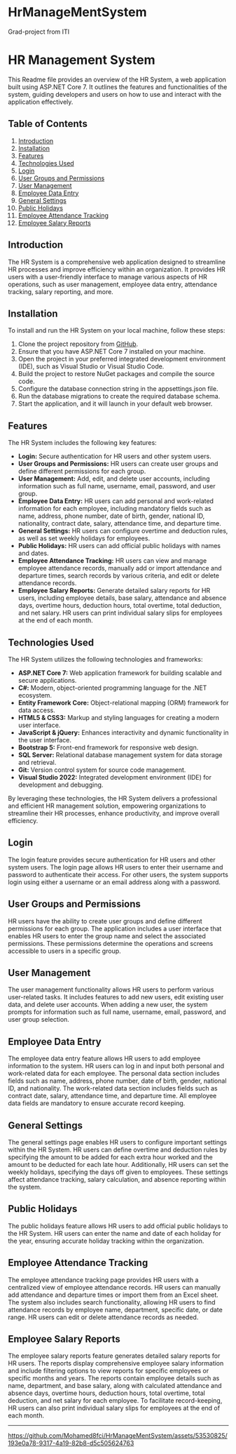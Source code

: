 # HrManageMentSystem
Grad-project from ITI

# HR Management System

This Readme file provides an overview of the HR System, a web application built using ASP.NET Core 7. It outlines the features and functionalities of the system, guiding developers and users on how to use and interact with the application effectively.

## Table of Contents

1. [Introduction](#introduction)
2. [Installation](#installation)
3. [Features](#features)
4. [Technologies Used](#technologies-used)
5. [Login](#login)
6. [User Groups and Permissions](#user-groups-and-permissions)
7. [User Management](#user-management)
8. [Employee Data Entry](#employee-data-entry)
9. [General Settings](#general-settings)
10. [Public Holidays](#public-holidays)
11. [Employee Attendance Tracking](#employee-attendance-tracking)
12. [Employee Salary Reports](#employee-salary-reports)

## Introduction

The HR System is a comprehensive web application designed to streamline HR processes and improve efficiency within an organization. It provides HR users with a user-friendly interface to manage various aspects of HR operations, such as user management, employee data entry, attendance tracking, salary reporting, and more.

## Installation

To install and run the HR System on your local machine, follow these steps:

1. Clone the project repository from [GitHub](https://github.com/HR-Graduation-Project/HR_GraduationProject.git).
2. Ensure that you have ASP.NET Core 7 installed on your machine.
3. Open the project in your preferred integrated development environment (IDE), such as Visual Studio or Visual Studio Code.
4. Build the project to restore NuGet packages and compile the source code.
5. Configure the database connection string in the appsettings.json file.
6. Run the database migrations to create the required database schema.
7. Start the application, and it will launch in your default web browser.

## Features

The HR System includes the following key features:

- **Login:** Secure authentication for HR users and other system users.
- **User Groups and Permissions:** HR users can create user groups and define different permissions for each group.
- **User Management:** Add, edit, and delete user accounts, including information such as full name, username, email, password, and user group.
- **Employee Data Entry:** HR users can add personal and work-related information for each employee, including mandatory fields such as name, address, phone number, date of birth, gender, national ID, nationality, contract date, salary, attendance time, and departure time.
- **General Settings:** HR users can configure overtime and deduction rules, as well as set weekly holidays for employees.
- **Public Holidays:** HR users can add official public holidays with names and dates.
- **Employee Attendance Tracking:** HR users can view and manage employee attendance records, manually add or import attendance and departure times, search records by various criteria, and edit or delete attendance records.
- **Employee Salary Reports:** Generate detailed salary reports for HR users, including employee details, base salary, attendance and absence days, overtime hours, deduction hours, total overtime, total deduction, and net salary. HR users can print individual salary slips for employees at the end of each month.

## Technologies Used

The HR System utilizes the following technologies and frameworks:

- **ASP.NET Core 7:** Web application framework for building scalable and secure applications.
- **C#:** Modern, object-oriented programming language for the .NET ecosystem.
- **Entity Framework Core:** Object-relational mapping (ORM) framework for data access.
- **HTML5 & CSS3:** Markup and styling languages for creating a modern user interface.
- **JavaScript & jQuery:** Enhances interactivity and dynamic functionality in the user interface.
- **Bootstrap 5:** Front-end framework for responsive web design.
- **SQL Server:** Relational database management system for data storage and retrieval.
- **Git:** Version control system for source code management.
- **Visual Studio 2022:** Integrated development environment (IDE) for development and debugging.

By leveraging these technologies, the HR System delivers a professional and efficient HR management solution, empowering organizations to streamline their HR processes, enhance productivity, and improve overall efficiency.

## Login

The login feature provides secure authentication for HR users and other system users. The login page allows HR users to enter their username and password to authenticate their access. For other users, the system supports login using either a username or an email address along with a password.

## User Groups and Permissions

HR users have the ability to create user groups and define different permissions for each group. The application includes a user interface that enables HR users to enter the group name and select the associated permissions. These permissions determine the operations and screens accessible to users in a specific group.

## User Management

The user management functionality allows HR users to perform various user-related tasks. It includes features to add new users, edit existing user data, and delete user accounts. When adding a new user, the system prompts for information such as full name, username, email, password, and user group selection.

## Employee Data Entry

The employee data entry feature allows HR users to add employee information to the system. HR users can log in and input both personal and work-related data for each employee. The personal data section includes fields such as name, address, phone number, date of birth, gender, national ID, and nationality. The work-related data section includes fields such as contract date, salary, attendance time, and departure time. All employee data fields are mandatory to ensure accurate record keeping.

## General Settings

The general settings page enables HR users to configure important settings within the HR System. HR users can define overtime and deduction rules by specifying the amount to be added for each extra hour worked and the amount to be deducted for each late hour. Additionally, HR users can set the weekly holidays, specifying the days off given to employees. These settings affect attendance tracking, salary calculation, and absence reporting within the system.

## Public Holidays

The public holidays feature allows HR users to add official public holidays to the HR System. HR users can enter the name and date of each holiday for the year, ensuring accurate holiday tracking within the organization.

## Employee Attendance Tracking

The employee attendance tracking page provides HR users with a centralized view of employee attendance records. HR users can manually add attendance and departure times or import them from an Excel sheet. The system also includes search functionality, allowing HR users to find attendance records by employee name, department, specific date, or date range. HR users can edit or delete attendance records as needed.

## Employee Salary Reports

The employee salary reports feature generates detailed salary reports for HR users. The reports display comprehensive employee salary information and include filtering options to view reports for specific employees or specific months and years. The reports contain employee details such as name, department, and base salary, along with calculated attendance and absence days, overtime hours, deduction hours, total overtime, total deduction, and net salary for each employee. To facilitate record-keeping, HR users can also print individual salary slips for employees at the end of each month.

---






https://github.com/Mohamed8fci/HrManageMentSystem/assets/53530825/193e0a78-9317-4a19-82b8-d5c505624763

